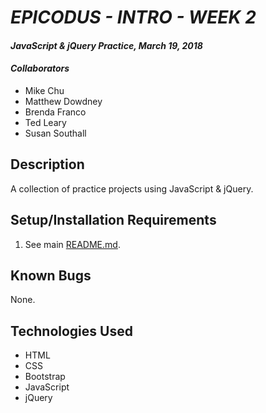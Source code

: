 # _EPICODUS - INTRO - WEEK 2_

#### _JavaScript & jQuery Practice, March 19, 2018_

#### _Collaborators_

* Mike Chu
* Matthew Dowdney
* Brenda Franco
* Ted Leary
* Susan Southall

## Description

A collection of practice projects using JavaScript & jQuery.

## Setup/Installation Requirements

1. See main [README.md](../README.md).

## Known Bugs

None.

## Technologies Used

* HTML
* CSS
* Bootstrap
* JavaScript
* jQuery
